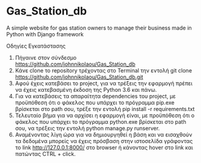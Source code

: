 # Gas_Station_db
A simple website for gas station owners to manage their business made in Python with Django framework

Οδηγίες Εγκατάστασης

1.	Πήγαινε στον σύνδεσμο https://github.com/johnnikolaou/Gas_Station_db
2.	Κάνε clone το repository τρέχοντας στο Terminal την εντολή
git clone https://github.com/johnnikolaou/Gas_Station_db.git
3.	Αφού έχεις κατεβάσει το project, για να τρέξεις την εφαρμογή πρέπει να έχεις κατεβασμένη έκδοση της Python 3.6 και πάνω.
4.	Για να κατεβάσεις τα απαραίτητα dependencies του project, με προϋπόθεση ότι ο φάκελος που υπάρχει το πρόγραμμα pip.exe βρίσκεται στο path σου, τρέξε την εντολή pip install -r requirements.txt
5.	Τελευταίο βήμα για να αρχίσει η εφαρμογή είναι, με προϋπόθεση ότι ο φάκελος που υπάρχει το πρόγραμμα python.exe βρίσκεται στο path σου, να τρέξεις την εντολή python manage.py runserver.
6.	Αναμένοντας λίγη ώρα για να δημιουργηθεί η βάση και να εισαχθούν τα δεδομένα μπορείς να έχεις πρόσβαση στην ιστοσελίδα γράφοντας το link http://127.0.0.1:8000/ στο browser ή κάνοντας hover στο link και πατώντας CTRL + click.